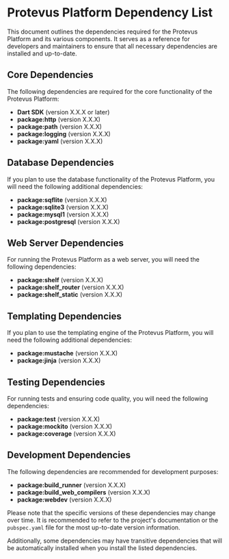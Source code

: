 # Protevus Platform Dependency List

This document outlines the dependencies required for the Protevus Platform and its various components. It serves as a reference for developers and maintainers to ensure that all necessary dependencies are installed and up-to-date.

## Core Dependencies

The following dependencies are required for the core functionality of the Protevus Platform:

- **Dart SDK** (version X.X.X or later)
- **package:http** (version X.X.X)
- **package:path** (version X.X.X)
- **package:logging** (version X.X.X)
- **package:yaml** (version X.X.X)

## Database Dependencies

If you plan to use the database functionality of the Protevus Platform, you will need the following additional dependencies:

- **package:sqflite** (version X.X.X)
- **package:sqlite3** (version X.X.X)
- **package:mysql1** (version X.X.X)
- **package:postgresql** (version X.X.X)

## Web Server Dependencies

For running the Protevus Platform as a web server, you will need the following dependencies:

- **package:shelf** (version X.X.X)
- **package:shelf_router** (version X.X.X)
- **package:shelf_static** (version X.X.X)

## Templating Dependencies

If you plan to use the templating engine of the Protevus Platform, you will need the following additional dependencies:

- **package:mustache** (version X.X.X)
- **package:jinja** (version X.X.X)

## Testing Dependencies

For running tests and ensuring code quality, you will need the following dependencies:

- **package:test** (version X.X.X)
- **package:mockito** (version X.X.X)
- **package:coverage** (version X.X.X)

## Development Dependencies

The following dependencies are recommended for development purposes:

- **package:build_runner** (version X.X.X)
- **package:build_web_compilers** (version X.X.X)
- **package:webdev** (version X.X.X)

Please note that the specific versions of these dependencies may change over time. It is recommended to refer to the project's documentation or the `pubspec.yaml` file for the most up-to-date version information.

Additionally, some dependencies may have transitive dependencies that will be automatically installed when you install the listed dependencies.

